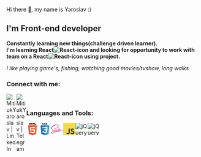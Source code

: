Hi there 👋, my name is Yaroslav :)

## I'm Front-end developer

**Constantly learning new things(challenge driven learner).
<br />
I'm learning React<img alt="React-icon" width="18px" src="https://cdn.cdnlogo.com/logos/r/63/react.svg"/> and looking for opportunity to work with team on a React<img alt="React-icon" width="18px" src="https://cdn.cdnlogo.com/logos/r/63/react.svg"/> using project.**

*I like playing game's, fishing, watching good movies/tvshow, long walks*

### Connect with me:

[<img align="left" alt="MitiukYaroslav | LinkedIn" width="26px" src="https://cdn.cdnlogo.com/logos/l/66/linkedin-icon.svg" />][linkedin]
[<img align="left" alt="MitiukYaroslav | Telegram" width="26px" src="https://cdn.cdnlogo.com/logos/t/84/telegram.svg" />][telegram]

<br />

### Languages and Tools:

<img align="left" alt="HTML5" width="32px" src="https://raw.githubusercontent.com/github/explore/80688e429a7d4ef2fca1e82350fe8e3517d3494d/topics/html/html.png" />
<img align="left" alt="CSS3" width="32px" src="https://raw.githubusercontent.com/github/explore/80688e429a7d4ef2fca1e82350fe8e3517d3494d/topics/css/css.png" />
<img align="left" alt="Sass" width="32px" src="https://raw.githubusercontent.com/github/explore/80688e429a7d4ef2fca1e82350fe8e3517d3494d/topics/sass/sass.png" />
<img align="left" alt="JavaScript" width="32px" src="https://raw.githubusercontent.com/github/explore/80688e429a7d4ef2fca1e82350fe8e3517d3494d/topics/javascript/javascript.png" />
<img align="left" alt="jQuery" width="32px" src="https://cdn.jsdelivr.net/gh/devicons/devicon/icons/jquery/jquery-plain-wordmark.svg"/>
<img align="left" alt="jQuery" width="32px" height="32px" src="https://cdn.cdnlogo.com/logos/g/19/gulp.svg"/>

[linkedin]: https://www.linkedin.com/in/yaroslav-mitiuk-5a674a177/
[telegram]: https://t.me/yaraqqq

<!--
**qqqYara/qqqYara** is a ✨ _special_ ✨ repository because its `README.md` (this file) appears on your GitHub profile.

Here are some ideas to get you started:

- 🔭 I’m currently working on ...
- 🌱 I’m currently learning ...
- 👯 I’m looking to collaborate on ...
- 🤔 I’m looking for help with ...
- 💬 Ask me about ...
- 📫 How to reach me: ...
- 😄 Pronouns: ...
- ⚡ Fun fact: ...
-->
